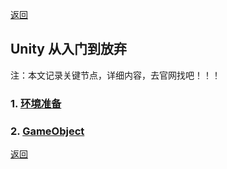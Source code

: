 [返回](../../README.md)

## Unity 从入门到放弃

注：本文记录关键节点，详细内容，去官网找吧！！！

### 1. [环境准备](./environment.md)

### 2. [GameObject](./gameobject.md)

[返回](../../README.md)
